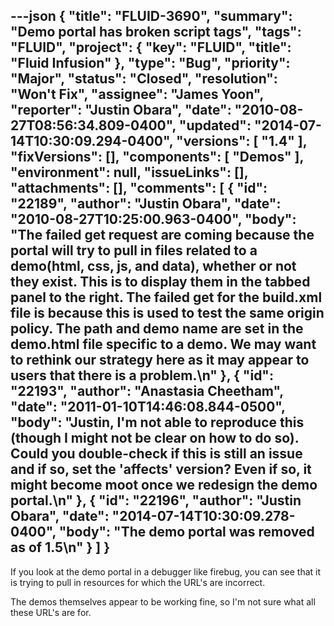---json
{
  "title": "FLUID-3690",
  "summary": "Demo portal has broken script tags",
  "tags": "FLUID",
  "project": {
    "key": "FLUID",
    "title": "Fluid Infusion"
  },
  "type": "Bug",
  "priority": "Major",
  "status": "Closed",
  "resolution": "Won't Fix",
  "assignee": "James Yoon",
  "reporter": "Justin Obara",
  "date": "2010-08-27T08:56:34.809-0400",
  "updated": "2014-07-14T10:30:09.294-0400",
  "versions": [
    "1.4"
  ],
  "fixVersions": [],
  "components": [
    "Demos"
  ],
  "environment": null,
  "issueLinks": [],
  "attachments": [],
  "comments": [
    {
      "id": "22189",
      "author": "Justin Obara",
      "date": "2010-08-27T10:25:00.963-0400",
      "body": "The failed get request are coming because the portal will try to pull in files related to a demo(html, css, js, and data), whether or not they exist. This is to display them in the tabbed panel to the right. The failed get for the build.xml file is because this is used to test the same origin policy. The path and demo name are set in the demo.html file specific to a demo. We may want to rethink our strategy here as it may appear to users that there is a problem.\n"
    },
    {
      "id": "22193",
      "author": "Anastasia Cheetham",
      "date": "2011-01-10T14:46:08.844-0500",
      "body": "Justin, I'm not able to reproduce this (though I might not be clear on how to do so). Could you double-check if this is still an issue and if so, set the 'affects' version? Even if so, it might become moot once we redesign the demo portal.\n"
    },
    {
      "id": "22196",
      "author": "Justin Obara",
      "date": "2014-07-14T10:30:09.278-0400",
      "body": "The demo portal was removed as of 1.5\n"
    }
  ]
}
---
If you look at the demo portal in a debugger like firebug, you can see that it is trying to pull in resources for which the URL's are incorrect.

The demos themselves appear to be working fine, so I'm not sure what all these URL's are for.

        